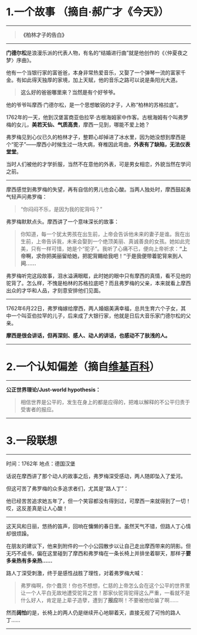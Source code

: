 # 1.一个故事 （摘自·郝广才《今天》）
----------

> **《柏林才子的告白》**

----------

**门德尔松**是浪漫乐派的代表人物，有名的“结婚进行曲”就是他创作的《〈仲夏夜之梦〉序曲》。

他有一个当银行家的富爸爸，本身非常热爱音乐，又娶了一个弹琴一流的富家千金。有如此得天独厚的家境，加上天赋，他的音乐之路可以说是条阳光大道。

> **这么好的爸爸哪里来？当然是有个好爷爷。**

他的爷爷叫摩西·门德尔松，是一个思想敏锐的才子，人称“柏林的苏格拉底”。

1762年的一天，他到汉堡富商亚伯拉罕·古根海姆家中作客。古根海姆有个叫弗罗梅的女儿，**美若天仙、气质高贵**，摩西一见到，哪能不爱上她？
 
弗罗梅见到心仪已久的柏林才子，整颗心却掉进了冰水里，因为她没想到摩西是个“驼子”——摩西小时候生过一场大病，脊椎因此弯曲，**外表有了缺陷，无法仪表堂堂**。
 
当时人们被他的才学折服，当然不在意他的外表，可是男女相恋，外貌当然在学问之前。

----------


 
摩西感觉到弗罗梅的失望，再有自信的男儿也会心酸。当两人独处时，摩西鼓起勇气轻声问弗罗梅：

> “你闷闷不乐，是因为我的驼背吗？”

弗罗梅默默点头。摩西讲了一个意味深长的故事：
 

> 你知道，每一个犹太男孩在出生前，上帝会告诉他未来的妻子是谁。我在出生前，上帝告诉我，未来会娶到一个绝顶美丽、真诚善良的女孩。她如此完美，只有一样可惜，她是个“驼子”。我听了心痛不已，便向上帝祈求：**“上帝啊，求你把美丽留给她，把驼背赐给我吧！”于是我便带着驼背来到人间……**

 
弗罗梅听完这段故事，泪水溢满眼眶，此时她的眼中只有摩西的真情，看不见他的驼背了。怎么样，不愧是柏林的苏格拉底吧？而且弗罗梅的父亲，本来就看上摩西出众的才华和人品，才刻意安排他们见面。 

----------


 
1762年6月22日，弗罗梅嫁给摩西，两人婚姻美满幸福，总共生育六个子女，其中一个叫亚伯拉罕的儿子，后来成了大银行家，他就是日后大音乐家门德尔松的父亲。
 
**摩西是很会讲话，但再深刻、感人、动人的讲话，也感动不了肤浅的人。**

----------
# 2.一个认知偏差（摘自[维基百科](https://zh.wikipedia.org/wiki/%E8%AA%8D%E7%9F%A5%E5%81%8F%E8%AA%A4%E5%88%97%E8%A1%A8#.E6.88.90.E5.9B.A0.E7.90.86.E8.AB.96)）
----------

**公正世界理论/Just-world hypothesis：**

> 相信世界是公平的，发生在身上的都是应得的，把难以解释的不公平归责于受害者的报应。

----------
# 3.一段联想
----------

时间：1762年
地点：德国汉堡

话说在摩西讲了那个动人的故事之后，弗罗梅深受感动，两人随即坠入了爱河。

但这可苦了弗罗梅的众多追求者们，尤其是“路人丁”：

他已经苦苦追求她五年了，但一个笑容都没有得到过，可摩西一来就得到了一切！哎，这反差真是让人心酸！

----------

这天风和日丽，悠扬的笛声，回响在慵懒的春日里。虽然天气不错，但路人丁心情却很烦躁。

在朋友的建议下，他来到附件的一个小公园散步以让自己走出摩西带来的阴影。但无巧不成书，偏在这里碰到了摩西和弗罗梅在一条长椅上并排坐着聊天，那样子**要多亲热有多亲热……**

路人丁深受刺激，终于是感性战胜了理性，对着弗罗梅大喊：

> 弗罗梅啊，你个蠢货！你也不想想，仁慈的上帝怎么会在这个公平的世界里让一个人平白无故地遭受驼背之苦！那家伙驼背驼得这么严重，一看就不是什么好人，肯定是上辈子造孽，遭到了**报应**啊！不要被他给骗了啊……

然而**阔怕**的是，长椅上的两人仍是继续开心地聊着天，直接无视了可怜的路人丁……



----------
